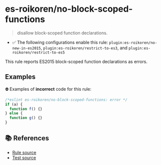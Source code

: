 # es-roikoren/no-block-scoped-functions
> disallow block-scoped function declarations.

- ✅ The following configurations enable this rule: `plugin:es-roikoren/no-new-in-es2015`, `plugin:es-roikoren/restrict-to-es3`, and `plugin:es-roikoren/restrict-to-es5`

This rule reports ES2015 block-scoped function declarations as errors.

## Examples

⛔ Examples of **incorrect** code for this rule:

```js
/*eslint es-roikoren/no-block-scoped-functions: error */
if (a) {
  function f() {}
} else {
  function g() {}
}
```

## 📚 References

- [Rule source](https://github.com/roikoren755/eslint-plugin-es/blob/v2.0.10/src/rules/no-block-scoped-functions.ts)
- [Test source](https://github.com/roikoren755/eslint-plugin-es/blob/v2.0.10/tests/src/rules/no-block-scoped-functions.ts)

